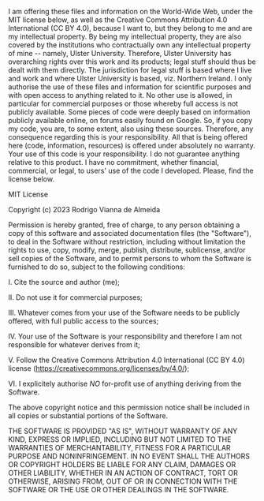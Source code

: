 I am offering these files and information on the World-Wide Web, under the MIT license below, as well as the Creative Commons Attribution 4.0 International (CC BY 4.0), because I want to, but they belong to me and are my intellectual property. 
By being my intellectual property, they are also covered by the institutions who contractually own any intellectual property of mine -- namely, Ulster University. 
Therefore, Ulster University has overarching rights over this work and its products; legal stuff should thus be dealt with them directly. 
The jurisdiction for legal stuff is based where I live and work and where Ulster University is based, viz. Northern Ireland. 
I only authorise the use of these files and information for scientific purposes and with open access to anything related to it. 
No other use is allowed, in particular for commercial purposes or those whereby full access is not publicly available. 
Some pieces of code were deeply based on information publicly available online, on forums easily found on Google. So, if you copy my code, you are, to some extent, also using these sources. Therefore, any consequence regarding this is your responsibility. 
All that is being offered here (code, information, resources) is offered under absolutely no warranty. Your use of this code is your responsibility. I do not guarantee anything relative to this product. I have no commitment, whether financial, commercial, or legal, to users' use of the code I developed. Please, find the license below.


MIT License

Copyright (c) 2023 Rodrigo Vianna de Almeida

Permission is hereby granted, free of charge, to any person obtaining a copy
of this software and associated documentation files (the "Software"), to deal
in the Software without restriction, including without limitation the rights
to use, copy, modify, merge, publish, distribute, sublicense, and/or sell
copies of the Software, and to permit persons to whom the Software is
furnished to do so, subject to the following conditions: 

I.    Cite the source and author (me);

II.   Do not use it for commercial purposes;

III.  Whatever comes from your use of the Software needs to be publicly offered, with full public access to the sources;

IV.   Your use of the Software is your responsibility and therefore I am not responsible for whatever derives from it;

V. Follow the Creative Commons Attribution 4.0 International (CC BY 4.0) license (https://creativecommons.org/licenses/by/4.0/);

VI. I explicitely authorise *NO* for-profit use of anything deriving from the Software.

The above copyright notice and this permission notice shall be included in all
copies or substantial portions of the Software.

THE SOFTWARE IS PROVIDED "AS IS", WITHOUT WARRANTY OF ANY KIND, EXPRESS OR
IMPLIED, INCLUDING BUT NOT LIMITED TO THE WARRANTIES OF MERCHANTABILITY,
FITNESS FOR A PARTICULAR PURPOSE AND NONINFRINGEMENT. IN NO EVENT SHALL THE
AUTHORS OR COPYRIGHT HOLDERS BE LIABLE FOR ANY CLAIM, DAMAGES OR OTHER
LIABILITY, WHETHER IN AN ACTION OF CONTRACT, TORT OR OTHERWISE, ARISING FROM,
OUT OF OR IN CONNECTION WITH THE SOFTWARE OR THE USE OR OTHER DEALINGS IN THE
SOFTWARE.

